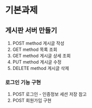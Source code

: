 # 기본과제

## 게시판 서버 만들기

1. POST method 게시글 작성
2. GET method 목록 조회
3. GET method 게시글 상세 조회
4. PUT method 게시글 수정
5. DELETE method 게시글 삭제

### 로그인 기능 구현

1. POST 로그인 - 인증정보 세션 저장 참고
2. POST 회원가입 구현